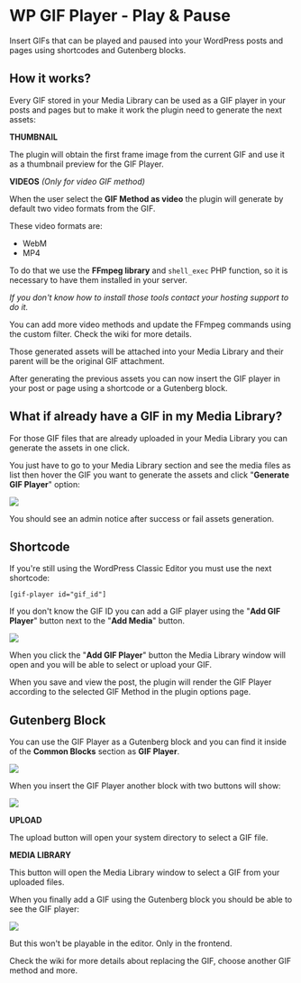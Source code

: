 # WP GIF Player - Play & Pause

Insert GIFs that can be played and paused into your WordPress posts and pages using shortcodes and Gutenberg blocks.

## How it works?

Every GIF stored in your Media Library can be used as a GIF player in your posts and pages but to make it work the plugin need to generate the next assets:

**THUMBNAIL**

The plugin will obtain the first frame image from the current GIF and use it as a thumbnail preview for the GIF Player.

**VIDEOS**
_(Only for video GIF method)_

When the user select the **GIF Method as video** the plugin will generate by default two video formats from the GIF.

These video formats are:

- WebM
- MP4

To do that we use the **FFmpeg library** and `shell_exec` PHP function, so it is necessary to have them installed in your server.

_If you don't know how to install those tools contact your hosting support to do it._

You can add more video methods and update the FFmpeg commands using the custom filter.
Check the wiki for more details.

Those generated assets will be attached into your Media Library and their parent will be the original GIF attachment.

After generating the previous assets you can now insert the GIF player in your post or page using a shortcode or a Gutenberg block.

## What if already have a GIF in my Media Library?

For those GIF files that are already uploaded in your Media Library you can generate the assets in one click.

You just have to go to your Media Library section and see the media files as list then hover the GIF you want to generate the assets and click "**Generate GIF Player**" option:

![](https://i.imgur.com/qlCzG9C.png)

You should see an admin notice after success or fail assets generation.

## Shortcode

If you're still using the WordPress Classic Editor you must use the next shortcode:

```
[gif-player id="gif_id"]
```

If you don't know the GIF ID you can add a GIF player using the "**Add GIF Player**" button next to the "**Add Media**" button.

![](https://i.imgur.com/zWPjTtO.png)

When you click the "**Add GIF Player**" button the Media Library window will open and you will be able to select or upload your GIF.

When you save and view the post, the plugin will render the GIF Player according to the selected GIF Method in the plugin options page.

## Gutenberg Block

You can use the GIF Player as a Gutenberg block and you can find it inside of the **Common Blocks** section as **GIF Player**.

![](https://i.imgur.com/0fGzT4K.png)

When you insert the GIF Player another block with two buttons will show:

![](https://i.imgur.com/6A3c8kU.png)

**UPLOAD**

The upload button will open your system directory to select a GIF file.

**MEDIA LIBRARY**

This button will open the Media Library window to select a GIF from your uploaded files.

When you finally add a GIF using the Gutenberg block you should be able to see the GIF player:

![](https://i.imgur.com/Lu6MhR2.png)

But this won't be playable in the editor. Only in the frontend.

Check the wiki for more details about replacing the GIF, choose another GIF method and more.
